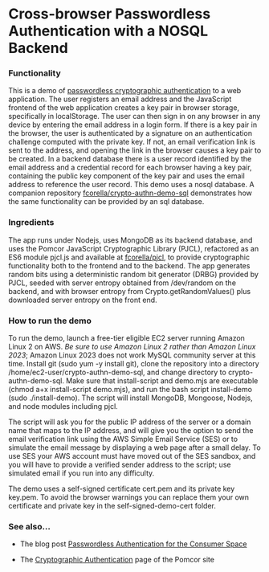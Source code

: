 # Cross-browser Passwordless Authentication with a NOSQL Backend

### Functionality

This is a demo of [passwordless cryptographic
authentication](https://pomcor.com/2022/07/19/passwordless-authentication-for-the-consumer-space/)
to a web application.  The user registers an email address and the
JavaScript frontend of the web application creates a key pair in
browser storage, specifically in localStorage.  The user can then sign
in on any browser in any device by entering the email address in a
login form.  If there is a key pair in the browser, the user is
authenticated by a signature on an authentication challenge computed
with the private key.  If not, an email verification link is sent to
the address, and opening the link in the browser causes a key pair to
be created.  In a backend database there is a user record identified
by the email address and a credential record for each browser having a
key pair, containing the public key component of the key pair and uses
the email address to reference the user record.  This demo uses a
nosql database.  A companion repository
[fcorella/crypto-authn-demo-sql](https://github.com/fcorella/crypto-authn-demo-sql.git)
demonstrates how the same functionality can be provided by an sql
database.

### Ingredients

The app runs under Nodejs, uses MongoDB as its backend database, and
uses the Pomcor JavaScript Cryptographic Library (PJCL), refactored as
an ES6 module pjcl.js and available at
[fcorella/pjcl](https://github.com/fcorella/pjcl.git), to
provide cryptographic functionality both to the frontend and to the
backend.  The app generates random bits using a deterministic random
bit generator (DRBG) provided by PJCL, seeded with server entropy
obtained from /dev/random on the backend, and with browser entropy
from Crypto.getRandomValues() plus downloaded server entropy on the
front end.

### How to run the demo

To run the demo, launch a free-tier eligible EC2 server running Amazon
Linux 2 on AWS.  *Be sure to use Amazon Linux 2 rather than Amazon
Linux 2023*; Amazon Linux 2023 does not work MySQL community server at
this time.  Install git (sudo yum -y install git), clone the
repository into a directory /home/ec2-user/crypto-authn-demo-sql, and
change directory to crypto-authn-demo-sql.
Make sure that install-script 
and demo.mjs are executable (chmod a+x install-script demo.mjs), and run 
the bash script install-demo (sudo ./install-demo).  The script will install MongoDB,
Mongoose, Nodejs, and node modules including pjcl.

The script will ask you for the public IP address of the server or a
domain name that maps to the IP address, and will give you the option
to send the email verification link using the AWS Simple Email Service
(SES) or to simulate the email message by displaying a web page after
a small delay.  To use SES your AWS account must have moved out of the
SES sandbox, and you will have to provide a verified sender address to
the script; use simulated email if you run into any difficulty.

The demo uses a self-signed certificate cert.pem and its private key
key.pem.  To avoid the browser warnings you can replace them your own
certificate and private key in the self-signed-demo-cert folder.

### See also...

* The blog post [Passwordless Authentication for the Consumer Space](https://pomcor.com/2022/07/19/passwordless-authentication-for-the-consumer-space/)

* The [Cryptographic Authentication](https://pomcor.com/cryptographic-authentication/) page of the Pomcor site
